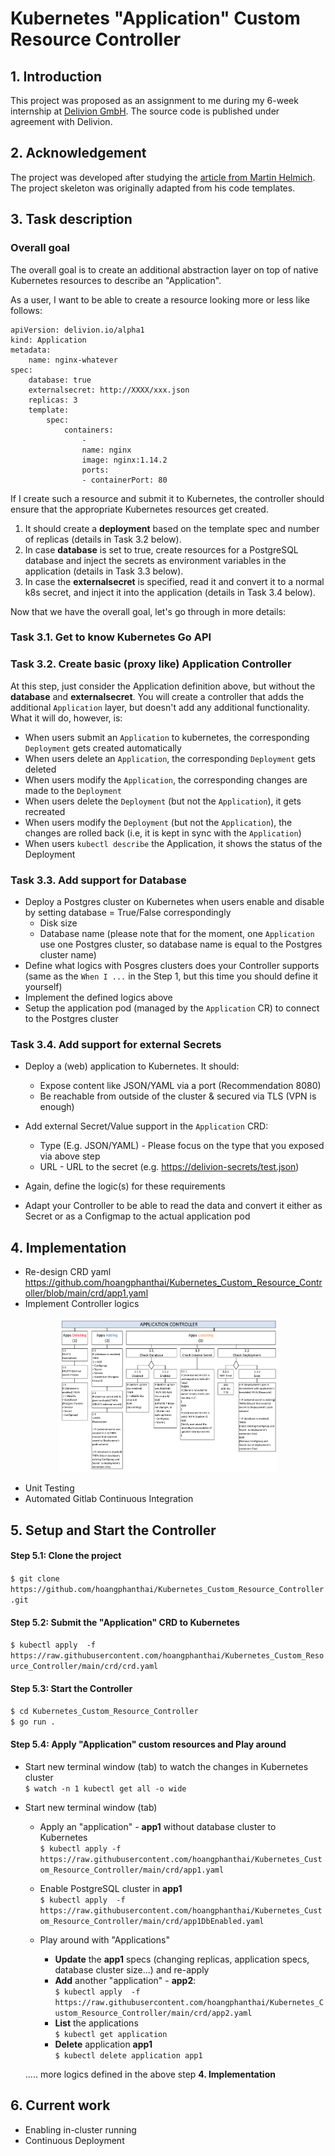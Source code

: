 # Kubernetes "Application" Custom Resource Controller
## 1. Introduction
This project was proposed as an assignment to me during my 6-week internship at [Delivion GmbH](www.delivion.de). The source code is published under agreement with Delivion.   

## 2. Acknowledgement
The project was developed after studying the [article from Martin Helmich](https://www.martin-helmich.de/en/blog/kubernetes-crd-client.html). The project skeleton was originally adapted from his code templates.

## 3. Task description
### Overall goal

The overall goal is to create an additional abstraction layer on top of native Kubernetes resources to describe an "Application".

As a user, I want to be able to create a resource looking more or less like follows:

    apiVersion: delivion.io/alpha1
    kind: Application
    metadata:
        name: nginx-whatever
    spec:
        database: true
        externalsecret: http://XXXX/xxx.json
        replicas: 3
        template:
            spec:
                containers:
                    -
                    name: nginx
                    image: nginx:1.14.2
                    ports:
                    - containerPort: 80

If I create such a resource and submit it to Kubernetes, the controller should ensure that the appropriate Kubernetes resources get created.

1. It should create a **deployment** based on the template spec and number of replicas (details in Task 3.2 below).
2. In case **database** is set to true, create resources for a PostgreSQL database and inject the secrets as environment variables in the application (details in Task 3.3 below).
3. In case the **externalsecret** is specified, read it and convert it to a normal k8s secret, and inject it into the application (details in Task 3.4 below).

Now that we have the overall goal, let's go through in more details:

### Task 3.1. Get to know Kubernetes Go API

### Task 3.2. Create basic (proxy like) Application Controller

At this step, just consider the Application definition above, but without the **database** and **externalsecret**.
You will create a controller that adds the additional `Application` layer, but doesn't add any additional functionality. What it will do, however, is:

* When users submit an `Application` to kubernetes, the corresponding `Deployment` gets created automatically
* When users delete an `Application`, the corresponding `Deployment` gets deleted
* When users modify the `Application`, the corresponding changes are made to the `Deployment`
* When users delete the `Deployment` (but not the `Application`), it gets recreated
* When users modify the `Deployment` (but not the `Application`), the changes are rolled back (i.e, it is kept in sync with the `Application`)
* When users `kubectl describe` the Application, it shows the status of the Deployment

### Task 3.3. Add support for Database

* Deploy a Postgres cluster on Kubernetes when users enable and disable by setting database = True/False correspondingly
  * Disk size
  * Database name (please note that for the moment, one `Application` use one Postgres cluster, so database name is equal to the Postgres cluster name)
* Define what logics with Posgres clusters does your Controller supports (same as the `When I ...` in the Step 1, but this time you should define it yourself)
* Implement the defined logics above
* Setup the application pod (managed by the `Application` CR) to connect to the Postgres cluster

### Task 3.4. Add support for external Secrets

* Deploy a (web) application to Kubernetes. It should:
  * Expose content like JSON/YAML via a port (Recommendation 8080)
  * Be reachable from outside of the cluster & secured via TLS (VPN is enough)

* Add external Secret/Value support in the `Application` CRD:
  * Type (E.g. JSON/YAML) - Please focus on the type that you exposed via above step
  * URL - URL to the secret (e.g. <https://delivion-secrets/test.json>)

* Again, define the logic(s) for these requirements
* Adapt your Controller to be able to read the data and convert it either as Secret or as a Configmap to the actual application pod

## 4. Implementation
* Re-design CRD yaml  
https://github.com/hoangphanthai/Kubernetes_Custom_Resource_Controller/blob/main/crd/app1.yaml
* Implement Controller logics
<p align="center">
  <img src="IMPLEMENTATION.png" width="350" title="hover text">
</p>  

* Unit Testing  
* Automated Gitlab Continuous Integration
 
## 5. Setup and Start the Controller
#### Step 5.1: Clone the project

`$ git clone https://github.com/hoangphanthai/Kubernetes_Custom_Resource_Controller.git`

#### Step 5.2: Submit the "Application" CRD to Kubernetes  
`$ kubectl apply  -f  https://raw.githubusercontent.com/hoangphanthai/Kubernetes_Custom_Resource_Controller/main/crd/crd.yaml`

#### Step 5.3: Start the Controller
`$ cd Kubernetes_Custom_Resource_Controller`  
`$ go run .`

#### Step 5.4: Apply "Application" custom resources and Play around
*  Start new terminal window (tab) to watch the changes in Kubernetes cluster  
   `$ watch -n 1 kubectl get all -o wide`
*  Start new terminal window (tab)
   *  Apply an "application" - **app1** without database cluster to Kubernetes  
   `$ kubectl apply -f https://raw.githubusercontent.com/hoangphanthai/Kubernetes_Custom_Resource_Controller/main/crd/app1.yaml`  
   *  Enable PostgreSQL cluster in **app1**  
   `$ kubectl apply  -f  https://raw.githubusercontent.com/hoangphanthai/Kubernetes_Custom_Resource_Controller/main/crd/app1DbEnabled.yaml`  

   *  Play around with "Applications"  
      *   **Update** the **app1** specs (changing replicas, application specs, database cluster size...) and re-apply  
      *   **Add** another "application" - **app2**:  
	    `$ kubectl apply  -f  https://raw.githubusercontent.com/hoangphanthai/Kubernetes_Custom_Resource_Controller/main/crd/app2.yaml`  
      *   **List** the applications  
             `$ kubectl get application`  
      *   **Delete** application **app1**  
             `$ kubectl delete application app1`
   
   ..... more logics defined in the above step **4. Implementation**        
## 6. Current work
*  Enabling in-cluster running  
*  Continuous Deployment
